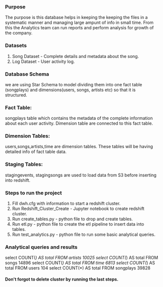 ### Purpose
The purpose is this database helps in keeping the keeping the files in a systematic manner and managing large ampunt of info in small time. From this the Analytics team can run reports and perform analysis for growth of the company.

### Datasets
1. Song Dataset - Complete details and metadata about the song.
2. Log Dataset - User activity log.

### Database Schema 
we are using Star Schema to model dividing them into one fact table (songplays) and dimensions(users, songs, artists etc) so that it is structured.

### Fact Table:
songplays table which contains the metadata of the complete information about each user activity. Dimension table are connected to this fact table.

### Dimension Tables:
users,songs,artists,time are dimension tables. These tables will be having detailed info of fact table data.

### Staging Tables:
stagingevents, stagingsongs are used to load data from S3 before inserting into redshift.

### Steps to run the project 

1) Fill dwh.cfg with information to start a redshift cluster.
2) Run Redshift_Cluster_Create - Jupyter notebook to create redshift cluster.
3) Run create_tables.py - python file to drop and create tables.
4) Run etl.py - python file to create the etl pipeline to insert data into tables.
5) Run test_analytics.py - python file to run some basic analytical queries.

### Analytical queries and results

select COUNT(*) AS total FROM artists
10025
select COUNT(*) AS total FROM songs
14896
select COUNT(*) AS total FROM time
6813
select COUNT(*) AS total FROM users
104
select COUNT(*) AS total FROM songplays
39828

#### Don't forgot to delete cluster by running the last steps.